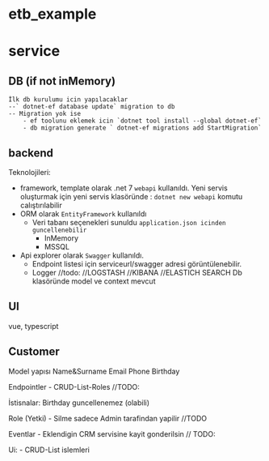 # etb_example
# service
##  DB (if not inMemory)
    İlk db kurulumu icin yapılacaklar
    --` dotnet-ef database update` migration to db
    -- Migration yok ise
        - ef toolunu eklemek icin `dotnet tool install --global dotnet-ef`
        - db migration generate ` dotnet-ef migrations add StartMigration`
## backend
Teknolojileri:
- framework, template olarak .net 7 `webapi` kullanıldı. Yeni servis oluşturmak için yeni servis klasöründe : 
    ``` dotnet new webapi ``` komutu calıştırılabilir
- ORM olarak `EntityFramework` kullanıldı
    - Veri tabanı seçenekleri sunuldu
        ``` application.json icinden guncellenebilir ```
        - InMemory
        - MSSQL
- Api explorer olarak `Swagger` kullanıldı.
  - Endpoint listesi için serviceurl/swagger adresi görüntülenebilir.
  - Logger //todo:
  //LOGSTASH
  //KIBANA
 //ELASTICH SEARCH
Db klasöründe model ve context mevcut

## UI

vue, typescript

## Customer

Model yapısı
    Name&Surname
    Email
    Phone
    Birthday

Endpointler
    - CRUD-List-Roles //TODO:

İstisnalar:
    Birthday guncellenemez (olabili)

Role (Yetki)
        - Silme sadece Admin tarafindan yapilir //TODO

Eventlar
    - Eklendigin CRM servisine kayit gonderilsin // TODO:

Ui:
    - CRUD-List islemleri